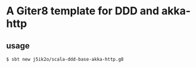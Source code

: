 # A Giter8 template for DDD and akka-http

## usage

```sh
$ sbt new j5ik2o/scala-ddd-base-akka-http.g8
```


